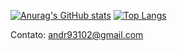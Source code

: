 [![Anurag's GitHub stats](https://github-readme-stats.vercel.app/api?username=AndreLucas9310&theme=github_dark&count_private=true&show_icons=true)](https://github.com/anuraghazra/github-readme-stats)
[![Top Langs](https://github-readme-stats.vercel.app/api/top-langs/?username=AndreLucas9310&layout=compact&theme=github_dark)](https://github.com/anuraghazra/github-readme-stats)


Contato: andr93102@gmail.com
